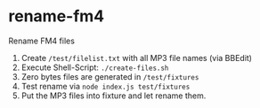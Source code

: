 # rename-fm4
Rename FM4 files 


1. Create `/test/filelist.txt` with all MP3 file names (via BBEdit)
2. Execute Shell-Script: `./create-files.sh`
3. Zero bytes files are generated in `/test/fixtures`
4. Test rename via `node index.js test/fixtures`
5. Put the MP3 files into fixture and let rename them.
